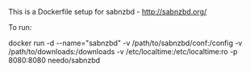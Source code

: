 This is a Dockerfile setup for sabnzbd - http://sabnzbd.org/ 

To run:

docker run -d --name="sabnzbd" -v /path/to/sabnzbd/conf:/config -v /path/to/downloads:/downloads -v /etc/localtime:/etc/localtime:ro -p 8080:8080 needo/sabnzbd
